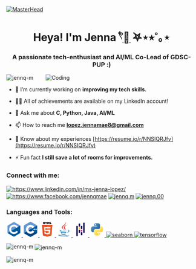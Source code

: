 [![MasterHead](https://i.pinimg.com/originals/43/e9/16/43e9164cfe2537bb9d6746b4d053d032.gif)](https://lnk.bio/jennq)
<h1 align="center">Heya! I'm Jenna 𓍢ִ໋🌷ִ ࣪𖤐⋆⭒˚｡⋆</h1>
<h3 align="center">A passionate tech-enthusiast and AI/ML Co-Lead of GDSC-PUP :)</h3>
<img align="right" alt="Coding" width="400" src="https://i.pinimg.com/originals/0e/33/36/0e333638a98b3771c7dc8a071ece5243.gif">

<p align="left"> <img src="https://komarev.com/ghpvc/?username=jennq-m&label=Profile%20views&color=0e75b6&style=flat" alt="jennq-m" /> </p>

- 🔭 I’m currently working on **improving my tech skills.**

- 👨‍💻 All of achievements are available on my LinkedIn account!

- 💬 Ask me about **C, Python, Java, AI/ML**

- 📫 How to reach me **lopez.jennamae8@gmail.com**

- 📄 Know about my experiences [https://resume.io/r/NNSIQRJfv](https://resume.io/r/NNSIQRJfv)

- ⚡ Fun fact **I still save a lot of rooms for improvements.**

<h3 align="left">Connect with me:</h3>
<p align="left">
<a href="https://linkedin.com/in/https://www.linkedin.com/in/ms-jenna-lopez/" target="blank"><img align="center" src="https://raw.githubusercontent.com/rahuldkjain/github-profile-readme-generator/master/src/images/icons/Social/linked-in-alt.svg" alt="https://www.linkedin.com/in/ms-jenna-lopez/" height="30" width="40" /></a>
<a href="https://fb.com/https://www.facebook.com/jennqmae" target="blank"><img align="center" src="https://raw.githubusercontent.com/rahuldkjain/github-profile-readme-generator/master/src/images/icons/Social/facebook.svg" alt="https://www.facebook.com/jennqmae" height="30" width="40" /></a>
<a href="https://instagram.com/jennq.m" target="blank"><img align="center" src="https://raw.githubusercontent.com/rahuldkjain/github-profile-readme-generator/master/src/images/icons/Social/instagram.svg" alt="jennq.m" height="30" width="40" /></a>
<a href="https://discord.gg/jennq.00" target="blank"><img align="center" src="https://raw.githubusercontent.com/rahuldkjain/github-profile-readme-generator/master/src/images/icons/Social/discord.svg" alt="jennq.00" height="30" width="40" /></a>
</p>

<h3 align="left">Languages and Tools:</h3>
<p align="left"> <a href="https://www.cprogramming.com/" target="_blank" rel="noreferrer"> <img src="https://raw.githubusercontent.com/devicons/devicon/master/icons/c/c-original.svg" alt="c" width="40" height="40"/> </a> <a href="https://www.w3schools.com/cpp/" target="_blank" rel="noreferrer"> <img src="https://raw.githubusercontent.com/devicons/devicon/master/icons/cplusplus/cplusplus-original.svg" alt="cplusplus" width="40" height="40"/> </a> <a href="https://www.w3.org/html/" target="_blank" rel="noreferrer"> <img src="https://raw.githubusercontent.com/devicons/devicon/master/icons/html5/html5-original-wordmark.svg" alt="html5" width="40" height="40"/> </a> <a href="https://www.java.com" target="_blank" rel="noreferrer"> <img src="https://raw.githubusercontent.com/devicons/devicon/master/icons/java/java-original.svg" alt="java" width="40" height="40"/> </a> <a href="https://pandas.pydata.org/" target="_blank" rel="noreferrer"> <img src="https://raw.githubusercontent.com/devicons/devicon/2ae2a900d2f041da66e950e4d48052658d850630/icons/pandas/pandas-original.svg" alt="pandas" width="40" height="40"/> </a> <a href="https://www.python.org" target="_blank" rel="noreferrer"> <img src="https://raw.githubusercontent.com/devicons/devicon/master/icons/python/python-original.svg" alt="python" width="40" height="40"/> </a> <a href="https://seaborn.pydata.org/" target="_blank" rel="noreferrer"> <img src="https://seaborn.pydata.org/_images/logo-mark-lightbg.svg" alt="seaborn" width="40" height="40"/> </a> <a href="https://www.tensorflow.org" target="_blank" rel="noreferrer"> <img src="https://www.vectorlogo.zone/logos/tensorflow/tensorflow-icon.svg" alt="tensorflow" width="40" height="40"/> </a> </p>

<p><img align="left" src="https://github-readme-stats.vercel.app/api/top-langs?username=jennq-m&show_icons=true&locale=en&layout=compact" alt="jennq-m" /></p>

<p>&nbsp;<img align="center" src="https://github-readme-stats.vercel.app/api?username=jennq-m&show_icons=true&locale=en" alt="jennq-m" /></p>

<p><img align="center" src="https://github-readme-streak-stats.herokuapp.com/?user=jennq-m&" alt="jennq-m" /></p>
